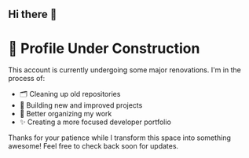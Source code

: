## Hi there 👋

# 🚧 Profile Under Construction

This account is currently undergoing some major renovations. I'm in the process of:

- 🗂️ Cleaning up old repositories 
- 🚀 Building new and improved projects
- 📝 Better organizing my work
- ✨ Creating a more focused developer portfolio

Thanks for your patience while I transform this space into something awesome! Feel free to check back soon for updates.

<!--
**GamaG27/GamaG27** is a ✨ _special_ ✨ repository because its `README.md` (this file) appears on your GitHub profile.

Here are some ideas to get you started:

- 🔭 I’m currently working on ...
- 🌱 I’m currently learning ...
- 👯 I’m looking to collaborate on ...
- 🤔 I’m looking for help with ...
- 💬 Ask me about ...
- 📫 How to reach me: ...
- 😄 Pronouns: ...
- ⚡ Fun fact: ...
-->
